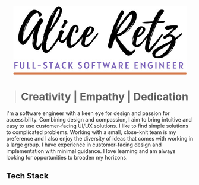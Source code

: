 <p align="center"><img src="./assets/readmeheader.jpg" alt="Alice Retz, Full-stack Software Engineer" /></p>

> # Creativity | Empathy | Dedication
I'm a software engineer with a keen eye for design and passion for accessibility. Combining design and compassion, I aim to bring intuitive and easy to use customer-facing UI/UX solutions. I like to find simple solutions to complicated problems. Working with a small, close-knit team is my preference and I also enjoy the diversity of ideas that comes with working in a large group. I have experience in customer-facing design and implementation with minimal guidance. I love learning and am always looking for opportunities to broaden my horizons.

## Tech Stack

